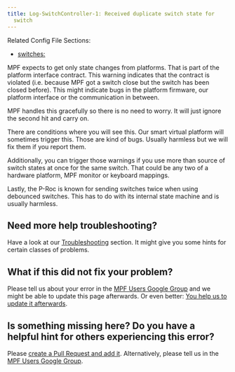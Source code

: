 ```yaml
---
title: Log-SwitchController-1: Received duplicate switch state for
  switch
---
```


Related Config File Sections:

* [switches:](../config/switches.md)

MPF expects to get only state changes from platforms. That is part of
the platform interface contract. This warning indicates that the
contract is violated (i.e. because MPF got a switch close but the switch
has been closed before). This might indicate bugs in the platform
firmware, our platform interface or the communication in between.

MPF handles this gracefully so there is no need to worry. It will just
ignore the second hit and carry on.

There are conditions where you will see this. Our smart virtual platform
will sometimes trigger this. Those are kind of bugs. Usually harmless
but we will fix them if you report them.

Additionally, you can trigger those warnings if you use more than source
of switch states at once for the same switch. That could be any two of a
hardware platform, MPF monitor or keyboard mappings.

Lastly, the P-Roc is known for sending switches twice when using
debounced switches. This has to do with its internal state machine and
is usually harmless.

## Need more help troubleshooting?

Have a look at our [Troubleshooting](../troubleshooting/index.md) section. It might give you some hints for certain classes of
problems.

## What if this did not fix your problem?

Please tell us about your error in the [MPF Users Google
Group](https://groups.google.com/forum/#!forum/mpf-users) and we might
be able to update this page afterwards. Or even better:
[You help us to update it afterwards](../about/help_docs.md).

## Is something missing here? Do you have a helpful hint for others experiencing this error?

Please
[create a Pull Request and add it](../about/help_docs.md). Alternatively, please tell us in the [MPF Users Google
Group](https://groups.google.com/forum/#!forum/mpf-users).
